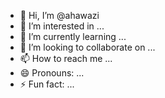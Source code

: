 - 👋 Hi, I’m @ahawazi
- 👀 I’m interested in ...
- 🌱 I’m currently learning ...
- 💞️ I’m looking to collaborate on ...
- 📫 How to reach me ...
- 😄 Pronouns: ...
- ⚡ Fun fact: ...

<!---
ahawazi/ahawazi is a ✨ special ✨ repository because its `README.md` (this file) appears on your GitHub profile.
You can click the Preview link to take a look at your changes.
--->
